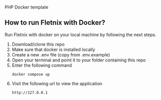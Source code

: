 PHP Docker template

<section>
<h2>How to run Fletnix with Docker?</h2>
Run Fletnix with docker on your local machine by following the next steps.

<ol>
<li>Download/clone this repo</li>
<li>Make sure that docker is installed locally</li>
<li>Create a new .env file (copy from .env.example)</li>
<li>Open your terminal and point it to your folder containing this repo</li>
<li>Enter the following command

```
docker compose up
```
</li>
<li>Visit the following url to view the application</li>

```
http://127.0.0.1
```
</ol>
</section>
